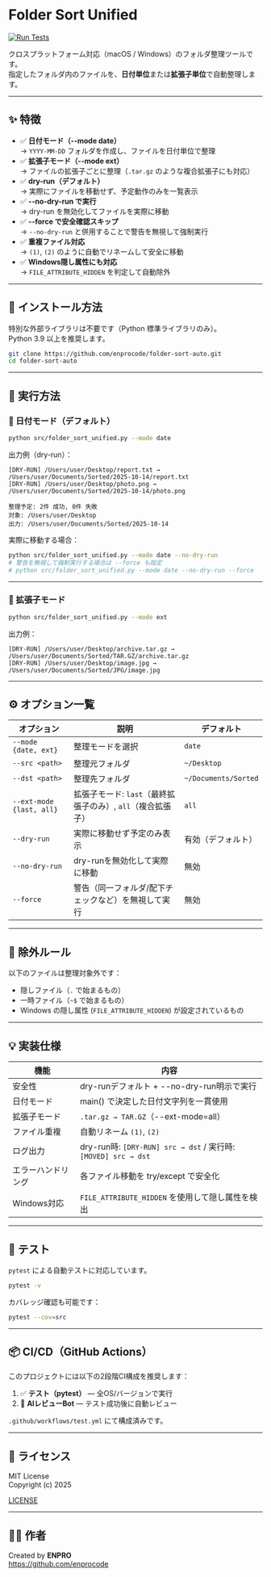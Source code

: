 # Folder Sort Unified

[![Run Tests](https://github.com/enprocode/folder-sort-auto/actions/workflows/test.yml/badge.svg)](https://github.com/enprocode/folder-sort-auto/actions/workflows/test.yml)

クロスプラットフォーム対応（macOS / Windows）のフォルダ整理ツールです。  
指定したフォルダ内のファイルを、**日付単位**または**拡張子単位**で自動整理します。

---

## ✨ 特徴

- ✅ **日付モード（--mode date）**  
  → `YYYY-MM-DD` フォルダを作成し、ファイルを日付単位で整理
- ✅ **拡張子モード（--mode ext）**  
  → ファイルの拡張子ごとに整理（`.tar.gz` のような複合拡張子にも対応）
- ✅ **dry-run（デフォルト）**  
  → 実際にファイルを移動せず、予定動作のみを一覧表示
- ✅ **--no-dry-run で実行**  
  → dry-run を無効化してファイルを実際に移動
- ✅ **--force で安全確認スキップ**  
  → `--no-dry-run` と併用することで警告を無視して強制実行
- ✅ **重複ファイル対応**  
  → `(1)`, `(2)` のように自動でリネームして安全に移動
- ✅ **Windows隠し属性にも対応**  
  → `FILE_ATTRIBUTE_HIDDEN` を判定して自動除外

---

## 🧩 インストール方法

特別な外部ライブラリは不要です（Python 標準ライブラリのみ）。  
Python 3.9 以上を推奨します。

```bash
git clone https://github.com/enprocode/folder-sort-auto.git
cd folder-sort-auto
```

---

## 🚀 実行方法

### 🔹 日付モード（デフォルト）

```bash
python src/folder_sort_unified.py --mode date
```

出力例（dry-run）：

```
[DRY-RUN] /Users/user/Desktop/report.txt → /Users/user/Documents/Sorted/2025-10-14/report.txt
[DRY-RUN] /Users/user/Desktop/photo.png → /Users/user/Documents/Sorted/2025-10-14/photo.png

整理予定: 2件 成功, 0件 失敗
対象: /Users/user/Desktop
出力: /Users/user/Documents/Sorted/2025-10-14
```

実際に移動する場合：

```bash
python src/folder_sort_unified.py --mode date --no-dry-run
# 警告を無視して強制実行する場合は --force も指定
# python src/folder_sort_unified.py --mode date --no-dry-run --force
```

---

### 🔹 拡張子モード

```bash
python src/folder_sort_unified.py --mode ext
```

出力例：

```
[DRY-RUN] /Users/user/Desktop/archive.tar.gz → /Users/user/Documents/Sorted/TAR.GZ/archive.tar.gz
[DRY-RUN] /Users/user/Desktop/image.jpg → /Users/user/Documents/Sorted/JPG/image.jpg
```

---

## ⚙️ オプション一覧

| オプション | 説明 | デフォルト |
|-------------|------|-------------|
| `--mode {date, ext}` | 整理モードを選択 | `date` |
| `--src <path>` | 整理元フォルダ | `~/Desktop` |
| `--dst <path>` | 整理先フォルダ | `~/Documents/Sorted` |
| `--ext-mode {last, all}` | 拡張子モード: `last`（最終拡張子のみ）, `all`（複合拡張子） | `all` |
| `--dry-run` | 実際に移動せず予定のみ表示 | 有効（デフォルト） |
| `--no-dry-run` | dry-runを無効化して実際に移動 | 無効 |
| `--force` | 警告（同一フォルダ/配下チェックなど）を無視して実行 | 無効 |

---

## 🧱 除外ルール

以下のファイルは整理対象外です：

- 隠しファイル（`.` で始まるもの）
- 一時ファイル（`~$` で始まるもの）
- Windows の隠し属性 (`FILE_ATTRIBUTE_HIDDEN`) が設定されているもの

---

## 💡 実装仕様

| 機能 | 内容 |
|------|------|
| 安全性 | dry-runデフォルト + --no-dry-run明示で実行 |
| 日付モード | main() で決定した日付文字列を一貫使用 |
| 拡張子モード | `.tar.gz → TAR.GZ`（--ext-mode=all） |
| ファイル重複 | 自動リネーム `(1)`, `(2)` |
| ログ出力 | dry-run時: `[DRY-RUN] src → dst` / 実行時: `[MOVED] src → dst` |
| エラーハンドリング | 各ファイル移動を try/except で安全化 |
| Windows対応 | `FILE_ATTRIBUTE_HIDDEN` を使用して隠し属性を検出 |

---

## 🧪 テスト

`pytest` による自動テストに対応しています。

```bash
pytest -v
```

カバレッジ確認も可能です：

```bash
pytest --cov=src
```

---

## 📦 CI/CD（GitHub Actions）

このプロジェクトには以下の2段階CI構成を推奨します：

1. ✅ **テスト（pytest）** — 全OS/バージョンで実行  
2. 🤖 **AIレビューBot** — テスト成功後に自動レビュー  

`.github/workflows/test.yml` にて構成済みです。

---

## 📄 ライセンス

MIT License  
Copyright (c) 2025

[LICENSE](LICENSE)

---

## 🧑‍💻 作者

Created by **ENPRO**  
https://github.com/enprocode

